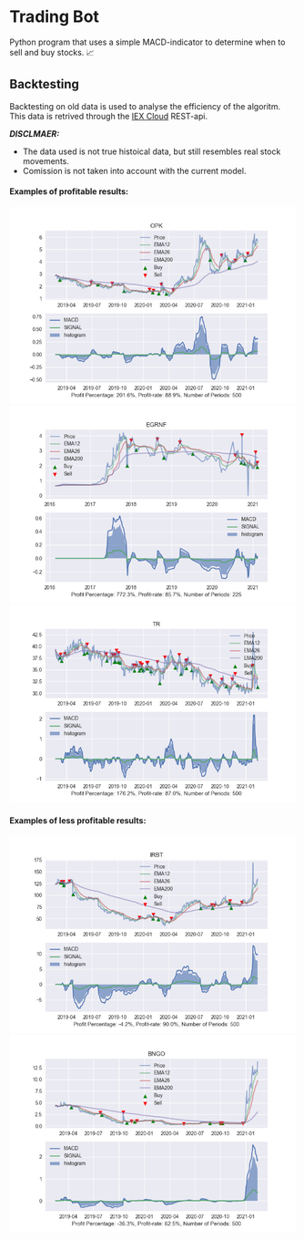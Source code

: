 # Trading Bot
Python program that uses a simple MACD-indicator to determine when to sell and buy stocks. :chart_with_upwards_trend:

## Backtesting
Backtesting on old data is used to analyse the efficiency of the algoritm. This data is retrived through the [IEX Cloud](https://iexcloud.io/) REST-api.

***DISCLMAER:***
* The data used is not true histoical data, but still resembles real stock movements.
* Comission is not taken into account with the current model.

#### Examples of profitable results:

![plot](./figures/OPK_2021-02-15.png)
![plot](./figures/EGRNF_2021-02-15.png)
![plot](./figures/TR_2021-02-15.png)

#### Examples of less profitable results:

![plot](./figures/IRBT_2021-02-16.png)
![plot](./figures/BNGO_2021-02-15.png)
